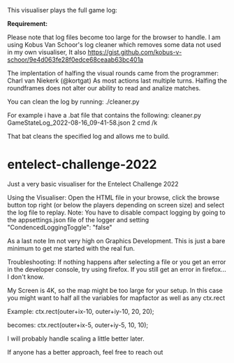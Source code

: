 This visualiser plays the full game log:

**Requirement:**

Please note that log files become too large for the browser to handle. 
I am using Kobus Van Schoor's log cleaner which removes some data not used in  my own visualiser, It also 
https://gist.github.com/kobus-v-schoor/9e4d063fe28f0edce68ceaab63bc401a

The implentation of halfing the visual rounds came from the programmer: Charl van Niekerk (@kortgat)
As most actions last multiple turns. Halfing the roundframes does not alter our ability to read and analize matches.

You can clean the log by running: ./cleaner.py <log file> <step>

For example i have a .bat file that contains the following:
cleaner.py GameStateLog_2022-08-16_09-41-58.json 2
cmd /k 

That bat cleans the specified log and allows me to build. 

# entelect-challenge-2022
Just a very basic visualiser for the Entelect Challenge 2022

Using the Visualiser:
Open the HTML file in your browse, click the browse button top right (or below the players depending on screen size) and select the log file to replay.
Note: You have to disable compact logging by going to the appsettings.json file of the logger and setting "CondencedLoggingToggle":  "false"

As a last note Im not very high on Graphics Development. 
This is just a bare minimum to get me started with the real fun. 


Troubleshooting:
If nothing happens after selecting a file or you get an error in the developer console, try using firefox. If you still get an error in firefox... I don't know.

My Screen is 4K, so the map might be too large for your setup. 
In this case you might want to half all the variables for mapfactor as well as any ctx.rect

Example:
ctx.rect(outer+ix-10, outer+iy-10, 20, 20);

becomes:
ctx.rect(outer+ix-5, outer+iy-5, 10, 10);

I will probably handle scaling a little better later. 

If anyone has a better approach, feel free to reach out
